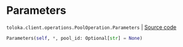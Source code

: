 # Parameters
`toloka.client.operations.PoolOperation.Parameters` | [Source code](https://github.com/Toloka/toloka-kit/blob/v1.1.0.post1/src/client/operations.py#L140)

```python
Parameters(self, *, pool_id: Optional[str] = None)
```

